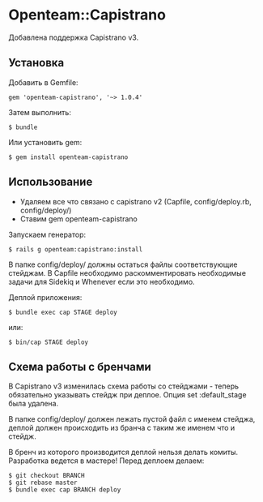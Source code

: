 # Openteam::Capistrano

Добавлена поддержка Capistrano v3.

## Установка

Добавить в Gemfile:

    gem 'openteam-capistrano', '~> 1.0.4'

Затем выполнить:

    $ bundle

Или установить gem:

    $ gem install openteam-capistrano

## Использование

* Удаляем все что связано с capistrano v2 (Capfile, config/deploy.rb, config/deploy/)
* Ставим gem openteam-capistrano

Запускаем генератор:

    $ rails g openteam:capistrano:install
    
В папке config/deploy/ должны остаться файлы соответствующие стейджам.
В Capfile необходимо раcкомментировать необходимые задачи для Sidekiq и Whenever если это необходимо.
    
Деплой приложения:

    $ bundle exec cap STAGE deploy

или:

    $ bin/cap STAGE deploy

## Схема работы с бренчами

В Capistrano v3 изменилась схема работы со стейджами - теперь обязательно указывать стейдж при деплое. Опция set :default_stage была удалена.

В папке config/deploy/ должен лежать пустой файл с именем стейджа, деплой должен происходить из бранча с таким же именем что и стейдж. 

В бренч из которого производится деплой нельзя делать комиты. Разработка ведется в мастере! Перед деплоем делаем: 

    $ git checkout BRANCH
    $ git rebase master 
    $ bundle exec cap BRANCH deploy
    

